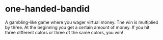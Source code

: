 # one-handed-bandid
A gambling-like game where you wager virtual money. The win is multiplied by three. At the beginning you get a certain amount of money. If you hit three different colors or three of the same colors, you win!
